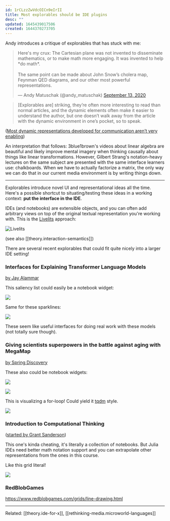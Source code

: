 ```yaml
---
id: 1rCLzzZwVdcOICn9eIrII
title: Most explorables should be IDE plugins
desc: ""
updated: 1645439017506
created: 1644370273705
---
```


Andy introduces a critique of explorables that has stuck with me:

<blockquote class="twitter-tweet"><p lang="en" dir="ltr">Here&#39;s my crux: The Cartesian plane was not invented to disseminate mathematics, or to make math more engaging. It was invented to help *do math*.<br><br>The same point can be made about John Snow’s cholera map, Feynman QED diagrams, and our other most powerful representations.</p>&mdash; Andy Matuschak (@andy_matuschak) <a href="https://twitter.com/andy_matuschak/status/1305264244896587776?ref_src=twsrc%5Etfw">September 13, 2020</a></blockquote> <script async src="https://platform.twitter.com/widgets.js" charset="utf-8"></script>

> [Explorables are] striking, they’re often more interesting to read than normal articles, and the dynamic elements often make it easier to understand the author, but one doesn’t walk away from the article with the dynamic environment in one’s pocket, so to speak.

([Most dynamic representations developed for communication aren’t very enabling](https://notes.andymatuschak.org/zB5wf5crA1jVZb6CycZSjGRTjSkw2BpsdjG))

An interpretation that follows: 3blue1brown's videos about linear algebra are beautiful and likely improve mental imagery when thinking causally about things like linear transformations. However, Gilbert Strang's notation-heavy lectures on the same subject are presented with the same interface learners use: chalkboards. When we have to actually factorize a matrix, the only way we can do that in our current media environment is by writing things down.

---

Explorables introduce novel UI and representational ideas all the time. Here's a possible shortcut to situating/testing these ideas in a working context: **put the interface in the IDE**.

IDEs (and notebooks) are extensible objects, and you can often add arbitrary views on top of the original textual representation you're working with. This is the [Livelits](https://web.eecs.umich.edu/~comar/livelits-tyde.pdf) approach:

![Livelits](/assets/images/2022-02-08-18-07-55.png)

(see also [[theory.interaction-semantics]])

There are several recent explorables that could fit quite nicely into a larger IDE setting!

### Interfaces for Explaining Transformer Language Models

[by Jay Alammar](https://jalammar.github.io/explaining-transformers/)

This saliency list could easily be a notebook widget:

![](/assets/images/2022-02-08-18-11-45.png)

Same for these sparklines:

![](/assets/images/2022-02-08-18-12-28.png)

These seem like useful interfaces for doing real work with these models (not totally sure though).

### Giving scientists superpowers in the battle against aging with MegaMap

[by Spring Discovery](https://www.springdiscovery.com/blog/megamap/)

These also could be notebook widgets:

![](/assets/images/2022-02-08-18-16-03.png)

![](/assets/images/2022-02-08-18-15-52.png)

This is visualizing a for-loop! Could yield it [tqdm](https://tqdm.github.io/) style.

![](/assets/big/subtyping.gif)

### Introduction to Computational Thinking

([started by Grant Sanderson](https://computationalthinking.mit.edu/))

This one's kinda cheating, it's literally a collection of notebooks. But Julia IDEs need better math notation support and you can extrapolate other representations from the ones in this course.

Like this grid literal!

![](/assets/images/2022-02-08-18-25-07.png)

### RedBlobGames

https://www.redblobgames.com/grids/line-drawing.html

---

Related: [[theory.ide-for-x]], [[rethinking-media.microworld-languages]]
